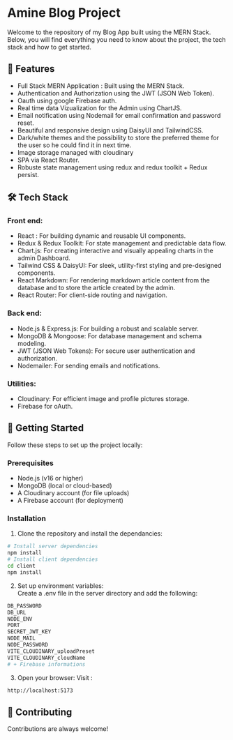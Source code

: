 # Amine Blog Project

Welcome to the repository of my Blog App built using the MERN Stack. Below, you will find everything you need to know about the project, the tech stack and how to get started.

## 🌟 Features

- Full Stack MERN Application : Built using the MERN Stack.
- Authentication and Authorization using the JWT (JSON Web Token).
- Oauth using google Firebase auth.
- Real time data Vizualization for the Admin using ChartJS.
- Email notification using Nodemail for email confirmation and password reset.
- Beautiful and responsive design using DaisyUI and TailwindCSS.
- Dark/white themes and the possibility to store the preferred theme for the user so he could find it in next time.
- Image storage managed with cloudinary
- SPA via React Router.
- Robuste state management using redux and redux toolkit + Redux persist.

## 🛠️ Tech Stack

### Front end:

- React : For building dynamic and reusable UI components.
- Redux & Redux Toolkit: For state management and predictable data flow.
- Chart.js: For creating interactive and visually appealing charts in the admin Dashboard.
- Tailwind CSS & DaisyUI: For sleek, utility-first styling and pre-designed components.
- React Markdown: For rendering markdown article content from the database and to store the article created by the admin.
- React Router: For client-side routing and navigation.

### Back end:

- Node.js & Express.js: For building a robust and scalable server.
- MongoDB & Mongoose: For database management and schema modeling.
- JWT (JSON Web Tokens): For secure user authentication and authorization.
- Nodemailer: For sending emails and notifications.

### Utilities:

- Cloudinary: For efficient image and profile pictures storage.
- Firebase for oAuth.


## 🚀 Getting Started

Follow these steps to set up the project locally:

### Prerequisites

- Node.js (v16 or higher)
- MongoDB (local or cloud-based)
- A Cloudinary account (for file uploads)
- A Firebase account (for deployment)

### Installation

1. Clone the repository and install the dependancies:

```sh
# Install server dependencies
npm install
# Install client dependencies
cd client
npm install
```

2. Set up environment variables:  
   Create a .env file in the server directory and add the following:

```sh
DB_PASSWORD
DB_URL
NODE_ENV
PORT
SECRET_JWT_KEY
NODE_MAIL
NODE_PASSWORD
VITE_CLOUDINARY_uploadPreset
VITE_CLOUDINARY_cloudName
# + Firebase informations
```

3. Open your browser:
   Visit :

```sh
http://localhost:5173
```


## 🤝 Contributing

Contributions are always welcome!
